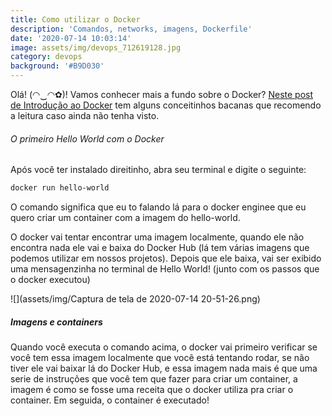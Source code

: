 ```yaml
---
title: Como utilizar o Docker
description: 'Comandos, networks, imagens, Dockerfile'
date: '2020-07-14 10:03:14'
image: assets/img/devops_712619128.jpg
category: devops
background: '#B9D030'
---
```

Olá! (◠‿◠✿)! Vamos conhecer mais a fundo sobre o Docker? [Neste post de Introdução ao Docker](https://allonsmandy.netlify.app/blog/docker/) tem alguns conceitinhos bacanas que recomendo a leitura caso ainda não tenha visto.

###### O primeiro Hello World com o Docker

Após você ter instalado direitinho, abra seu terminal e digite o seguinte:

```powershell
docker run hello-world
```

O comando significa que eu to falando lá para o docker enginee que eu quero criar um container com a imagem do hello-world.

O docker vai tentar encontrar uma imagem localmente, quando ele não encontra nada ele vai e baixa do Docker Hub (lá tem várias imagens que podemos utilizar em nossos projetos). Depois que ele baixa, vai ser exibido uma mensagenzinha no terminal de Hello World! (junto com os passos que o docker executou)

![](assets/img/Captura de tela de 2020-07-14 20-51-26.png)

##### Imagens e containers

Quando você executa o comando acima, o docker vai primeiro verificar se você tem essa imagem localmente que você está tentando rodar, se não tiver ele vai baixar lá do Docker Hub, e essa imagem nada mais é que uma serie de instruções que você tem que fazer para criar um container, a imagem é como se fosse uma receita que o docker utiliza pra criar o container. Em seguida, o container é executado!
